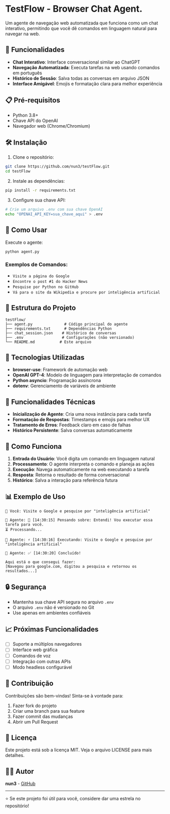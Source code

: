 # TestFlow - Browser Chat Agent.

Um agente de navegação web automatizada que funciona como um chat interativo, permitindo que você dê comandos em linguagem natural para navegar na web.

## 🚀 Funcionalidades

- **Chat Interativo**: Interface conversacional similar ao ChatGPT
- **Navegação Automatizada**: Executa tarefas na web usando comandos em português
- **Histórico de Sessão**: Salva todas as conversas em arquivo JSON
- **Interface Amigável**: Emojis e formatação clara para melhor experiência

## 📋 Pré-requisitos

- Python 3.8+
- Chave API do OpenAI
- Navegador web (Chrome/Chromium)

## 🛠️ Instalação

1. Clone o repositório:
```bash
git clone https://github.com/nun3/testFlow.git
cd testFlow
```

2. Instale as dependências:
```bash
pip install -r requirements.txt
```

3. Configure sua chave API:
```bash
# Crie um arquivo .env com sua chave OpenAI
echo "OPENAI_API_KEY=sua_chave_aqui" > .env
```

## 🎯 Como Usar

Execute o agente:
```bash
python agent.py
```

### Exemplos de Comandos:

- `Visite a página do Google`
- `Encontre o post #1 do Hacker News`
- `Pesquise por Python no GitHub`
- `Vá para o site da Wikipedia e procure por inteligência artificial`

## 📁 Estrutura do Projeto

```
testFlow/
├── agent.py              # Código principal do agente
├── requirements.txt      # Dependências Python
├── chat_session.json    # Histórico de conversas
├── .env                 # Configurações (não versionado)
└── README.md           # Este arquivo
```

## 🔧 Tecnologias Utilizadas

- **browser-use**: Framework de automação web
- **OpenAI GPT-4**: Modelo de linguagem para interpretação de comandos
- **Python asyncio**: Programação assíncrona
- **dotenv**: Gerenciamento de variáveis de ambiente

## 📝 Funcionalidades Técnicas

- **Inicialização de Agente**: Cria uma nova instância para cada tarefa
- **Formatação de Respostas**: Timestamps e emojis para melhor UX
- **Tratamento de Erros**: Feedback claro em caso de falhas
- **Histórico Persistente**: Salva conversas automaticamente

## 🤖 Como Funciona

1. **Entrada do Usuário**: Você digita um comando em linguagem natural
2. **Processamento**: O agente interpreta o comando e planeja as ações
3. **Execução**: Navega automaticamente na web executando a tarefa
4. **Resposta**: Retorna o resultado de forma conversacional
5. **Histórico**: Salva a interação para referência futura

## 📊 Exemplo de Uso

```
👤 Você: Visite o Google e pesquise por "inteligência artificial"

🤖 Agente: 🤔 [14:30:15] Pensando sobre: Entendi! Vou executar essa tarefa para você.
⏳ Processando...

🤖 Agente: ⚡ [14:30:16] Executando: Visite o Google e pesquise por "inteligência artificial"

🤖 Agente: ✅ [14:30:20] Concluído!

Aqui está o que consegui fazer:
[Navegou para google.com, digitou a pesquisa e retornou os resultados...]
```

## 🔒 Segurança

- Mantenha sua chave API segura no arquivo `.env`
- O arquivo `.env` não é versionado no Git
- Use apenas em ambientes confiáveis

## 📈 Próximas Funcionalidades

- [ ] Suporte a múltiplos navegadores
- [ ] Interface web gráfica
- [ ] Comandos de voz
- [ ] Integração com outras APIs
- [ ] Modo headless configurável

## 🤝 Contribuição

Contribuições são bem-vindas! Sinta-se à vontade para:

1. Fazer fork do projeto
2. Criar uma branch para sua feature
3. Fazer commit das mudanças
4. Abrir um Pull Request

## 📄 Licença

Este projeto está sob a licença MIT. Veja o arquivo LICENSE para mais detalhes.

## 👨‍💻 Autor

**nun3** - [GitHub](https://github.com/nun3)

---

⭐ Se este projeto foi útil para você, considere dar uma estrela no repositório!
